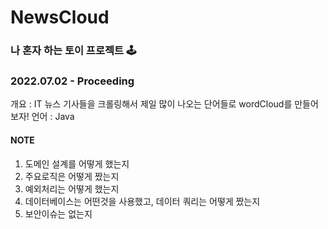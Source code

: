 # NewsCloud
### 나 혼자 하는 토이 프로젝트 🕹
### 2022.07.02 - Proceeding

개요 : IT 뉴스 기사들을 크롤링해서 제일 많이 나오는 단어들로 wordCloud를 만들어보자!
언어 : Java

#### NOTE
1) 도메인 설계를 어떻게 했는지
2) 주요로직은 어떻게 짰는지
3) 예외처리는 어떻게 했는지
4) 데이터베이스는 어떤것을 사용했고, 데이터 쿼리는 어떻게 짰는지
5) 보안이슈는 없는지
